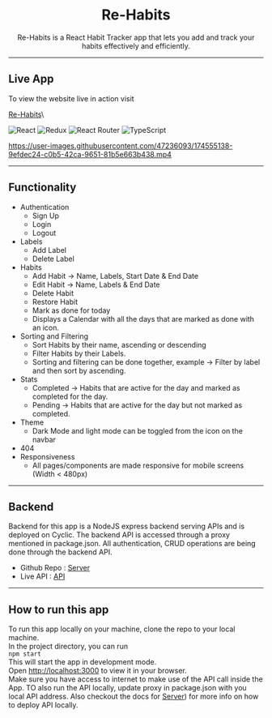 <h1 align="center"><b>Re-Habits</b></h1>
<div align="center">Re-Habits is a React Habit Tracker app that lets you add and track your habits effectively and efficiently.</div>


---

## **Live App**
To view the website live in action visit

[Re-Habits](https://re-habits.netlify.app/)\

![React](https://img.shields.io/badge/react-%2320232a.svg?style=for-the-badge&logo=react&logoColor=%2361DAFB)
![Redux](https://img.shields.io/badge/redux-%23593d88.svg?style=for-the-badge&logo=redux&logoColor=white)
![React Router](https://img.shields.io/badge/React_Router-CA4245?style=for-the-badge&logo=react-router&logoColor=white)
![TypeScript](https://img.shields.io/badge/typescript-%23007ACC.svg?style=for-the-badge&logo=typescript&logoColor=white)




https://user-images.githubusercontent.com/47236093/174555138-9efdec24-c0b5-42ca-9651-81b5e663b438.mp4




---

## **Functionality** 
* Authentication
  * Sign Up
  * Login
  * Logout
* Labels
  * Add Label
  * Delete Label
* Habits
  * Add Habit -> Name, Labels, Start Date & End Date
  * Edit Habit -> Name, Labels & End Date
  * Delete Habit
  * Restore Habit
  * Mark as done for today
  * Displays a Calendar with all the days that are marked as done with an icon.
* Sorting and Filtering
  * Sort Habits by their name, ascending or descending
  * Filter Habits by their Labels.
  * Sorting and filtering can be done together, example -> Filter by label and then sort by ascending.
* Stats
  * Completed -> Habits that are active for the day and marked as completed for the day.
  * Pending -> Habits that are active for the day but not marked as completed.
* Theme
  * Dark Mode and light mode can be toggled from the icon on the navbar
* 404
* Responsiveness
  * All pages/components are made responsive for mobile screens (Width < 480px)

---


## **Backend** 
Backend for this app is a NodeJS express backend serving APIs and is deployed on Cyclic.
The backend API is accessed through a proxy mentioned in package.json.
All authentication, CRUD operations are being done through the backend API.
* Github Repo : [Server](https://github.com/dhruvin25799/server-re-habits)
* Live API : [API](https://tasty-rose-tick.cyclic.app/)

---

## **How to run this app**
To run this app locally on your machine, clone the repo to your local machine.\
In the project directory, you can run\
`npm start`\
This will start the app in development mode.\
Open [http://localhost:3000](http://localhost:3000) to view it in your browser.\
Make sure you have access to internet to make use of the API call inside the App.
TO also run the API locally, update proxy in package.json with you local API address.
Also checkout the docs for [Server](https://github.com/dhruvin25799/server-re-habits)) for more info on how to deploy API locally.
